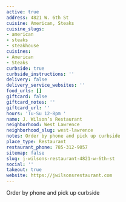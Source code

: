 ```yaml
---
active: true
address: 4821 W. 6th St
cuisine: American, Steaks
cuisine_slugs:
- american
- steaks
- steakhouse
cuisines:
- American
- Steaks
curbside: true
curbside_instructions: ''
delivery: false
delivery_service_websites: ''
food_urls: []
giftcard: false
giftcard_notes: ''
giftcard_url: ''
hours: 'Tu-Su 12-8pm '
name: J. Wilson’s Restaurant
neighborhood: West Lawrence
neighborhood_slug: west-lawrence
notes: Order by phone and pick up curbside
place_type: Restaurant
restaurant_phone: 785-312-9057
sitemap: false
slug: j-wilsons-restaurant-4821-w-6th-st
social: ''
takeout: true
website: https://jwilsonsrestaurant.com
---
```


Order by phone and pick up curbside